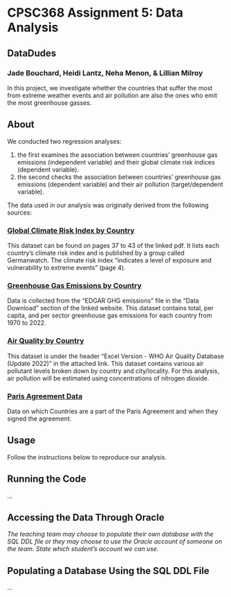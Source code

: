 # CPSC368 Assignment 5: Data Analysis
## DataDudes
### Jade Bouchard, Heidi Lantz, Neha Menon, & Lillian Milroy 

In this project, we investigate whether the countries that suffer the most from extreme 
weather events and air pollution are also the ones who emit the most greenhouse gasses.

## About

We conducted two regression analyses: 
1. the first examines the association between countries’ greenhouse gas emissions
   (independent variable) and their global climate risk indices (dependent variable).
3. the second checks the association between countries’ greenhouse gas emissions
   (dependent variable) and their air pollution (target/dependent variable).

The data used in our analysis was originally derived from the following sources:

### [Global Climate Risk Index by Country](https://www.germanwatch.org/sites/default/files/20-2-01e%20Global%20Climate%20Risk%20Index%202020_14.pdf)

This dataset can be found on pages 37 to 43 of the linked pdf. It lists each country’s climate 
risk index and is published by a group called Germanwatch. The climate risk index “indicates 
a level of exposure and vulnerability to extreme events” (page 4). 

### [Greenhouse Gas Emissions by Country](https://edgar.jrc.ec.europa.eu/report_2023#data_download)

Data is collected from the “EDGAR GHG emissions” file in the “Data Download” section of the 
linked website. This dataset contains total, per capita, and per sector greenhouse gas emissions 
for each country from 1970 to 2022. 

### [Air Quality by Country](https://www.who.int/data/gho/data/themes/air-pollution/who-air-quality-database/2022)

This dataset is under the header “Excel Version - WHO Air Quality Database (Update 2022)” in the 
attached link. This dataset contains various air pollutant levels broken down by country and 
city/locality. For this analysis, air pollution will be estimated using concentrations of nitrogen dioxide. 

### [Paris Agreement Data](https://treaties.un.org/pages/ViewDetails.aspx?src=TREATY&mtdsg_no=XXVII-7-d&chapter=27&clang=_en)

Data on which Countries are a part of the Paris Agreement and when they signed the agreement.

## Usage
Follow the instructions below to reproduce our analysis.

## Running the Code
...

## Accessing the Data Through Oracle
*The teaching team may choose to populate their own database with the SQL DDL file or they may 
choose to use the Oracle account of someone on the team. State which student’s account we can use.*

## Populating a Database Using the SQL DDL File
...